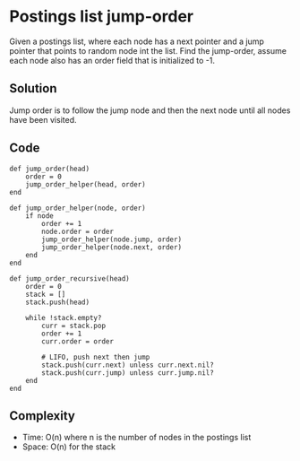 # Postings list jump-order
Given a postings list, where each node has a next pointer and a jump pointer that points to
random node int the list. Find the jump-order, assume each node also has an order field that is
initialized to -1.

## Solution
Jump order is to follow the jump node and then the next node until all nodes have been visited.

## Code
```
def jump_order(head)
    order = 0
    jump_order_helper(head, order)
end

def jump_order_helper(node, order)
    if node
        order += 1
        node.order = order
        jump_order_helper(node.jump, order)
        jump_order_helper(node.next, order)
    end
end

def jump_order_recursive(head)
    order = 0
    stack = []
    stack.push(head)

    while !stack.empty?
        curr = stack.pop
        order += 1
        curr.order = order

        # LIFO, push next then jump
        stack.push(curr.next) unless curr.next.nil?
        stack.push(curr.jump) unless curr.jump.nil?
    end
end
```

## Complexity
- Time: O(n) where n is the number of nodes in the postings list
- Space: O(n) for the stack
